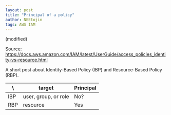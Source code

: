 ```yaml
---
layout: post
title: "Principal of a policy"
author: NEEtojin
tags: AWS IAM
---
```

(modified)

Source: https://docs.aws.amazon.com/IAM/latest/UserGuide/access_policies_identity-vs-resource.html

A short post about Identity-Based Policy (IBP) and Resource-Based Policy (RBP).

|\ |target|Principal|
|---|---|---|
|IBP|user, group, or role| No? |
|RBP|resource|Yes|
